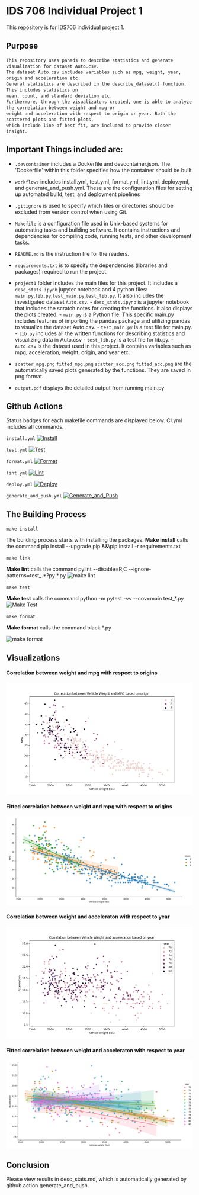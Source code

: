 # IDS 706 Individual Project 1

This repository is for IDS706 individual project 1. 



## Purpose 
    This repository uses panads to describe statistics and generate visualization for dataset Auto.csv. 
    The dataset Auto.csv includes variables such as mpg, weight, year, origin and acceleration etc.
    General statistics are described in the describe_dataset() function. This includes statistics on
    mean, count, and standard deviation etc.
    Furthermore, through the visualizatons created, one is able to analyze the correlation between weight and mpg or
    weight and acceleration with respect to origin or year. Both the scattered plots and fitted plots, 
    which include line of best fit, are included to provide closer insight.

## Important Things included are:
- ``.devcontainer`` includes a Dockerfile and devcontainer.json.
                The 'Dockerfile' within this folder specifies how the container should be built

- ``workflows`` includes install.yml, test.yml, format.yml, lint.yml, deploy.yml, and generate_and_push.yml. These are the configuration files for setting up automated build, test, and deployment pipelines

- ``.gitignore`` is used to specify which files or directories should be excluded from version control when using Git.

- ``Makefile`` is a configuration file used in Unix-based systems for automating tasks and building software. It contains instructions and dependencies for compiling code, running tests, and other development tasks.

- ``README.md`` is the instruction file for the readers.

- ``requirements.txt`` is to specify the dependencies (libraries and packages) required to run the project.
  
- ``project1`` folder includes the main files for this project. It includes a ``desc_stats.ipynb`` jupyter notebook and 4 python files:                                                      ``main.py``,``lib.py``,``test_main.py``,``test_lib.py``. It also includes the investigated dataset ``Auto.csv``.
        - ``desc_stats.ipynb`` is a jupyter notebook that includes the scratch notes for creating the functions. It also displays the plots created. 
        - ``main.py`` is a Python file. This specific main.py includes features of importing the pandas package and utilizing pandas to visualize the dataset Auto.csv.
        - ``test_main.py`` is a test file for main.py.
        - ``lib.py`` includes all the written functions for describing statistics and visualizing data in Auto.csv
        - ``test_lib.py`` is a test file for lib.py.
        - ``Auto.csv`` is the dataset used in this project. It contains variables such as mpg, acceleration, weight, origin, and year etc. 

- ``scatter_mpg.png`` ``fitted_mpg.png`` ``scatter_acc.png`` ``fitted_acc.png`` are the automatically saved plots generated by the functions. They are saved in png format.
  
- ``output.pdf`` displays the detailed output from running main.py

## Github Actions
Status badges for each makefile commands are displayed below. CI.yml includes all commands. 

`install.yml`
[![Install](https://github.com/nogibjj/Kelly_Tong_Individual_Project1/actions/workflows/install.yml/badge.svg)](https://github.com/nogibjj/Kelly_Tong_Individual_Project1/actions/workflows/install.yml)

`test.yml`
[![Test](https://github.com/nogibjj/Kelly_Tong_Individual_Project1/actions/workflows/test.yml/badge.svg)](https://github.com/nogibjj/Kelly_Tong_Individual_Project1/actions/workflows/test.yml)

`format.yml`
[![Format](https://github.com/nogibjj/Kelly_Tong_Individual_Project1/actions/workflows/format.yml/badge.svg)](https://github.com/nogibjj/Kelly_Tong_Individual_Project1/actions/workflows/format.yml)

`lint.yml`
[![Lint](https://github.com/nogibjj/Kelly_Tong_Individual_Project1/actions/workflows/lint.yml/badge.svg)](https://github.com/nogibjj/Kelly_Tong_Individual_Project1/actions/workflows/lint.yml)

`deploy.yml`
[![Deploy](https://github.com/nogibjj/Kelly_Tong_Individual_Project1/actions/workflows/deploy.yml/badge.svg)](https://github.com/nogibjj/Kelly_Tong_Individual_Project1/actions/workflows/deploy.yml)

`generate_and_push.yml`
[![Generate_and_Push](https://github.com/nogibjj/Kelly_Tong_Individual_Project1/actions/workflows/generate_and_push.yml/badge.svg)](https://github.com/nogibjj/Kelly_Tong_Individual_Project1/actions/workflows/generate_and_push.yml)

## The Building Process

`make install`

The building process starts with installing the packages. 
**Make install** calls the command pip install --upgrade pip &&\pip install -r requirements.txt

`make link`

**Make lint** calls the command pylint --disable=R,C --ignore-patterns=test_.*?py *.py
<img width="457" alt="make lint" src="https://github.com/Kelly0604/miniproject2/assets/142815940/39a19764-a6cc-4eaa-977f-7433b8915dad">

`make test`

**Make test** calls the command python -m pytest -vv --cov=main test_*.py
<img width="609" alt="Make Test" src="https://github.com/nogibjj/KellyTong_miniproject2/assets/142815940/1d5eb1de-c0f7-4459-97bb-cae51ea621aa">


`make format`

**Make format** calls the command black *.py


<img width="299" alt="make format" src="https://github.com/Kelly0604/miniproject2/assets/142815940/41df08ca-d8f7-4b62-b88b-1f39f1a7d858">

## Visualizations
#### Correlation between weight and mpg with respect to origins
![plot1](https://github.com/nogibjj/Kelly_Tong_Individual_Project1/blob/b3d1e3cc85eea862430cc145ced16f1e8228a3cc/scatter_mpg.png)

#### Fitted correlation between weight and mpg with respect to origins
![plot2](https://github.com/nogibjj/Kelly_Tong_Individual_Project1/blob/643860451ba0a15403f7845adc7617d11b55d10f/fitted_mpg.png)

#### Correlation between weight and acceleraton with respect to year
![plot3](https://github.com/nogibjj/Kelly_Tong_Individual_Project1/blob/a67b037d951f518ddc11b91881e9557fb7335b59/scatter_acc.png)

#### Fitted correlation between weight and acceleraton with respect to year
![plot4](https://github.com/nogibjj/Kelly_Tong_Individual_Project1/blob/be5babf412f4ad45f062f033c9f1178ca83e7896/fitted_acc.png)

## Conclusion
Please view results in desc_stats.md, which is automatically generated by github action generate_and_push. 
